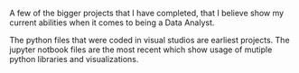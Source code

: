 A few of the bigger projects that I have completed, that I believe show my current abilities when it comes to being a Data Analyst. 

The python files that were coded in visual studios are earliest projects.
The jupyter notbook files are the most recent which show usage of mutiple python libraries and visualizations.
